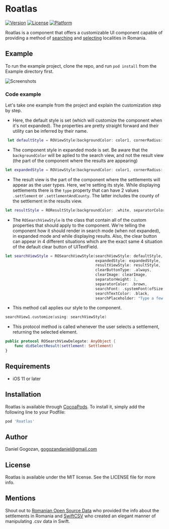 # Roatlas

[![Version](https://img.shields.io/cocoapods/v/Roatlas.svg?style=flat)](https://cocoapods.org/pods/Roatlas)
[![License](https://img.shields.io/cocoapods/l/Roatlas.svg?style=flat)](https://cocoapods.org/pods/Roatlas)
[![Platform](https://img.shields.io/cocoapods/p/Roatlas.svg?style=flat)](https://cocoapods.org/pods/Roatlas)

Roatlas is a component that offers a customizable UI component capable of providing a method of <ins>searching</ins> and <ins>selecting</ins> localities in Romania.

## Example

To run the example project, clone the repo, and run `pod install` from the Example directory first.

![Screenshots](https://i.ibb.co/5X3d3zS/image-5.jpg)

### Code example

Let's take one example from the project and explain the customization step by step.

- Here, the default style is set (which will customize the component when it's not expanded). The properties are pretty straight forward and their utility can be inferred by their name.
```swift
 let defaultStyle = ROViewStyle(backgroundColor: color1, cornerRadius: 12, borderWidth: 0.5, borderColor: .lightGray, shadowOffset: .zero, shadowOpacity: 1, shadowRadius: 2, shadowColor: .lightGray)
```

-  The component style in expanded mode is set. Be aware that the ```backgroundColor``` will be aplied to the search view, and not the result view (the part of the component where the results are appearing)
```swift
let expandedStyle = ROViewStyle(backgroundColor: color1, cornerRadius: 12, borderWidth: 0.5, borderColor: .darkGray, shadowOffset: .zero, shadowOpacity: 0.5, shadowRadius: 2, shadowColor: .black)
```
- The result view is the part of the component where the settlements will appear as the user types. Here, we're setting its style. While displaying settlements there is the ```type``` property that can have 2 values ```.settlement``` or ```.settlementAndCounty```. The latter includes the county of the settlement in the results view.
```swift
let resultStyle = ROResultStyle(backgroundColor: .white, separatorColor: .lightGray, selectionColor: .white, type: .settlementAndCounty, font: .boldSystemFont(ofSize: 20), textColor: .lightGray, selectedTextColor: .brown, maxViewHeight: 300)
```

- The ```ROSearchViewStyle``` is the class that contain all of the custom properties that should apply to the component.
We're telling the component how it should render in search mode (when not expanded), in expanded mode and while displaying results. Also, the clear button can appear in 4 different situations which are the exact same 4 situation of the default clear button of UITextField.
```swift
let searchViewStyle = ROSearchViewStyle(searchViewStyle: defaultStyle,
                                        expandedStyle: expandedStyle,
                                        resultViewStyle: resultStyle,
                                        clearButtonType: .always,
                                        clearImage: clearImage,
                                        separatorHeight: 1,
                                        separatorColor: .brown,
                                        searchFont: .systemFont(ofSize: 25),
                                        searchTextColor: .black,
                                        searchPlaceholder: "Type a few letters")
```

- This method call applies our style to the component.
```swift
searchView1.customize(using: searchViewStyle)
```

- This protocol method is called whenever the user selects a settlement, returning the selected element.
```swift
public protocol ROSearchViewDelegate: AnyObject {
    func didSelectResult(settlement: Settlement)
}
```
## Requirements

- iOS 11 or later

## Installation

Roatlas is available through [CocoaPods](https://cocoapods.org). To install
it, simply add the following line to your Podfile:

```ruby
pod 'Roatlas'
```

## Author

Daniel Gogozan, gogozandaniel@gmail.com

## License

Roatlas is available under the MIT license. See the LICENSE file for more info.

## Mentions
Shout out to [Romanian Open Source Data](https://github.com/romania/localitati) who provided the info about the settlements in Romania and [SwiftCSV](https://github.com/swiftcsv/SwiftCSV) who created an elegant manner of manipulating .csv data in Swift.
